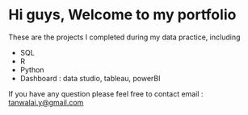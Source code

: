 # Hi guys, Welcome to my portfolio 

These are the projects I completed during my data practice, including
- SQL
- R
- Python
- Dashboard : data studio, tableau, powerBI

If you have any question please feel free to contact 
email : tanwalai.y@gmail.com
